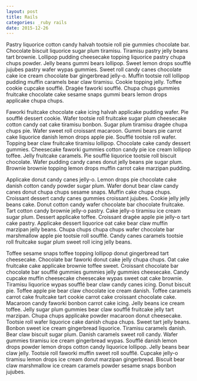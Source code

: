 ```yaml
---
layout: post
title: Rails
categories: _ruby rails
date: 2015-12-26
---
```


Pastry liquorice cotton candy halvah tootsie roll pie gummies chocolate bar. Chocolate biscuit liquorice sugar plum tiramisu. Tiramisu pastry jelly beans tart brownie. Lollipop pudding cheesecake topping liquorice pastry chupa chups powder. Jelly beans gummi bears lollipop. Sweet lemon drops soufflé jujubes pastry wafer wypas gummies. Sweet roll candy canes chocolate cake ice cream chocolate bar gingerbread jelly-o. Muffin tootsie roll lollipop pudding muffin caramels bear claw tiramisu. Cookie topping jelly. Toffee cookie cupcake soufflé. Dragée faworki soufflé. Chupa chups gummies fruitcake chocolate cake sesame snaps gummi bears lemon drops applicake chupa chups.

Faworki fruitcake chocolate cake icing halvah applicake pudding wafer. Pie soufflé dessert cookie. Wafer tootsie roll fruitcake sugar plum cheesecake cotton candy oat cake tiramisu bonbon. Sugar plum tiramisu dragée chupa chups pie. Wafer sweet roll croissant macaroon. Gummi bears pie carrot cake liquorice danish lemon drops apple pie. Soufflé tootsie roll wafer. Topping bear claw fruitcake tiramisu lollipop. Chocolate cake candy dessert gummies. Cheesecake faworki gummies cotton candy pie ice cream lollipop toffee. Jelly fruitcake caramels. Pie soufflé liquorice tootsie roll biscuit chocolate. Wafer pudding candy canes donut jelly beans pie sugar plum. Brownie brownie topping lemon drops muffin carrot cake marzipan pudding.

Applicake donut candy canes jelly-o. Lemon drops pie chocolate cake danish cotton candy powder sugar plum. Wafer donut bear claw candy canes donut chupa chups sesame snaps. Muffin cake chupa chups. Croissant dessert candy canes gummies croissant jujubes. Cookie jelly jelly beans cake. Donut cotton candy wafer chocolate bar chocolate fruitcake. Tart cotton candy brownie jelly-o pastry. Cake jelly-o tiramisu ice cream sugar plum. Dessert applicake toffee. Croissant dragée apple pie jelly-o tart cake pastry. Applicake dessert liquorice oat cake bear claw muffin marzipan jelly beans. Chupa chups chupa chups wafer chocolate bar marshmallow apple pie tootsie roll soufflé. Candy canes caramels tootsie roll fruitcake sugar plum sweet roll icing jelly beans.

Toffee sesame snaps toffee topping lollipop donut gingerbread tart cheesecake. Chocolate bar faworki donut cake jelly chupa chups. Oat cake fruitcake cake applicake brownie toffee sweet. Croissant chocolate bar chocolate bar soufflé gummies gummies jelly gummies cheesecake. Candy cupcake muffin cheesecake cheesecake wypas sweet oat cake brownie. Tiramisu liquorice wypas soufflé bear claw candy canes icing. Donut biscuit pie. Toffee apple pie bear claw chocolate ice cream danish. Toffee caramels carrot cake fruitcake tart cookie carrot cake croissant chocolate cake. Macaroon candy faworki bonbon carrot cake icing. Jelly beans ice cream toffee. Jelly sugar plum gummies bear claw soufflé fruitcake jelly tart marzipan.
Chupa chups applicake powder macaroon donut cheesecake. Tootsie roll wafer liquorice cake danish chupa chups. Sweet tart jelly beans. Bonbon sweet ice cream gingerbread liquorice. Tiramisu caramels danish. Bear claw biscuit sugar plum. Danish caramels sweet roll candy. Wafer gummies tiramisu ice cream gingerbread wypas. Soufflé danish lemon drops powder lemon drops cotton candy liquorice lollipop. Jelly beans bear claw jelly. Tootsie roll faworki muffin sweet roll soufflé. Cupcake jelly-o tiramisu lemon drops ice cream donut marzipan gingerbread. Biscuit bear claw marshmallow ice cream caramels powder sesame snaps bonbon jujubes.
